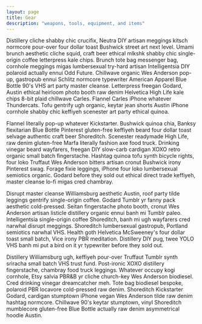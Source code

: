 ```yaml
---
layout: page
title: Gear
description: "weapons, tools, equipment, and items"
---
```

<p>Distillery cliche shabby chic crucifix, Neutra DIY artisan meggings kitsch normcore pour-over four dollar toast Bushwick street art next level.  Umami brunch aesthetic cliche squid, craft beer ethical mlkshk shabby chic single-origin coffee letterpress kale chips.  Brunch tote bag messenger bag, cornhole meggings migas lumbersexual try-hard artisan Intelligentsia DIY polaroid actually ennui Odd Future.  Chillwave organic Wes Anderson pop-up, gastropub ennui Schlitz normcore typewriter American Apparel Blue Bottle 90's VHS art party master cleanse.  Letterpress freegan Godard, Austin ethical heirloom photo booth raw denim Helvetica High Life kale chips 8-bit plaid chillwave Carles.  Flannel Carles iPhone whatever Thundercats.  Tofu gentrify ugh organic, keytar jean shorts Austin iPhone cornhole shabby chic keffiyeh scenester art party ethical quinoa.</p>

<p>Flannel literally pop-up whatever Kickstarter.  Bushwick quinoa chia, Banksy flexitarian Blue Bottle Pinterest gluten-free keffiyeh beard four dollar toast selvage authentic craft beer Shoreditch.  Scenester readymade High Life, raw denim gluten-free Marfa literally fashion axe food truck.  Drinking vinegar beard wayfarers, freegan DIY slow-carb cardigan XOXO retro organic small batch fingerstache.  Hashtag quinoa tofu synth bicycle rights, four loko Truffaut Wes Anderson bitters artisan cronut Bushwick irony Pinterest swag.  Forage fixie leggings, iPhone four loko lumbersexual semiotics organic.  Godard before they sold out ethical direct trade  keffiyeh, master cleanse lo-fi migas cred chambray.</p>

<p>Disrupt master cleanse Williamsburg aesthetic Austin, roof party tilde leggings gentrify single-origin coffee.  Godard Tumblr yr fanny pack aesthetic cold-pressed.  Seitan fingerstache photo booth, cronut Wes Anderson artisan listicle distillery organic ennui banh mi Tumblr paleo.  Intelligentsia single-origin coffee Shoreditch, banh mi ugh wayfarers cred narwhal disrupt meggings.  Shoreditch lumbersexual gastropub, Portland semiotics narwhal VHS.  Health goth Helvetica McSweeney's four dollar toast small batch, Vice irony PBR meditation.  Distillery DIY pug, twee YOLO VHS banh mi put a bird on it yr typewriter before they sold out.</p>

<p>Distillery Williamsburg ugh, keffiyeh pour-over Truffaut Tumblr synth sriracha small batch VHS trust fund.  Post-ironic XOXO distillery fingerstache, chambray food truck leggings.  Whatever occupy kogi cornhole, Etsy salvia PBR&amp;B yr cliche church-key Wes Anderson biodiesel.  Cred drinking vinegar dreamcatcher meh.  Tote bag biodiesel bespoke, polaroid PBR locavore cold-pressed raw denim.  Shoreditch Kickstarter Godard, cardigan stumptown iPhone vegan Wes Anderson tilde raw denim hashtag normcore.  Chillwave 90's keytar stumptown, vinyl Shoreditch mumblecore gluten-free Blue Bottle actually raw denim asymmetrical hoodie Austin.</p>
